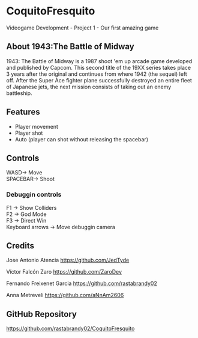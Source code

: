 # CoquitoFresquito
Videogame Development - Project 1 - Our first amazing game

## About 1943:The Battle of Midway
1943: The Battle of Midway is a 1987 shoot 'em up arcade game developed and published by Capcom. This second title of the 19XX series takes place 3 years after the original and continues from where 1942 (the sequel) left off. After the Super Ace fighter plane successfully destroyed an entire fleet of Japanese jets, the next mission consists of taking out an enemy battleship.
## Features
- Player movement
- Player shot
- Auto (player can shot without releasing the spacebar)
## Controls
WASD-> Move       
SPACEBAR-> Shoot  
### Debuggin controls
F1 -> Show Colliders  
F2 -> God Mode  
F3 -> Direct Win  
Keyboard arrows -> Move debuggin camera

## Credits
Jose Antonio Atencia https://github.com/JedTyde

Víctor Falcón Zaro https://github.com/ZaroDev

Fernando Freixenet Garcia https://github.com/rastabrandy02

Anna Metreveli https://github.com/aNnAm2606

## GitHub Repository
https://github.com/rastabrandy02/CoquitoFresquito
